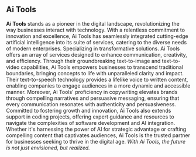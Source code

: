## Ai Tools

**Ai Tools** stands as a pioneer in the digital landscape, revolutionizing the way businesses interact with technology. With a relentless commitment to innovation and excellence, Ai Tools has seamlessly integrated cutting-edge artificial intelligence into its suite of services, catering to the diverse needs of modern enterprises. Specializing in transformative solutions.
Ai Tools offers an array of services designed to enhance communication, creativity, and efficiency.
Through their groundbreaking text-to-image and text-to-video capabilities, Ai Tools empowers businesses to transcend traditional boundaries, bringing concepts to life with unparalleled clarity and impact. Their text-to-speech technology provides a lifelike voice to written content, enabling companies to engage audiences in a more dynamic and accessible manner. Moreover, Ai Tools' proficiency in copywriting elevates brands through compelling narratives and persuasive messaging, ensuring that every communication resonates with authenticity and persuasiveness.
Committed to fostering growth and innovation, Ai Tools also extends support in coding projects, offering expert guidance and resources to navigate the complexities of software development and AI integration. Whether it's harnessing the power of AI for strategic advantage or crafting compelling content that captivates audiences, Ai Tools is the trusted partner for businesses seeking to thrive in the digital age. *With Ai Tools, the future is not just envisioned, but realized.*